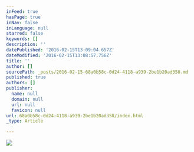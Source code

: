 ```yaml
---
inFeed: true
hasPage: true
inNav: false
inLanguage: null
starred: false
keywords: []
description: ''
datePublished: '2016-02-15T13:09:04.657Z'
dateModified: '2016-02-15T13:08:57.756Z'
title: ''
author: []
sourcePath: _posts/2016-02-15-68a0b58c-0d24-4118-a939-2be1b20ad358.md
published: true
authors: []
publisher:
  name: null
  domain: null
  url: null
  favicon: null
url: 68a0b58c-0d24-4118-a939-2be1b20ad358/index.html
_type: Article

---
```

![](https://s3-us-west-2.amazonaws.com/the-grid-img/p/659619e0db6f99a07c9a0766baf661549479cdfe.jpg)